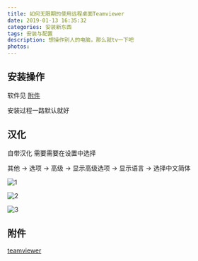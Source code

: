 ```yaml
---
title: 如何无限期的使用远程桌面Teamviewer
date: 2019-01-13 16:35:32
categories: 安装新东西
tags: 安装与配置
description: 想操作别人的电脑，那么就tv一下吧
photos:
---
```


## 安装操作

软件见 <a href="#附件">附件</a>

安装过程一路默认就好

## 汉化

自带汉化 需要需要在设置中选择

其他 -> 选项 -> 高级 -> 显示高级选项 -> 显示语言 -> 选择中文简体

![1](https://i.loli.net/2019/01/13/5c3afab17d289.png)

![2](https://i.loli.net/2019/01/13/5c3afa4cd3f4b.png)

![3](https://i.loli.net/2019/01/13/5c3afab1732be.png)


## 附件

[teamviewer](https://www.lanzous.com/i2v8q1i)